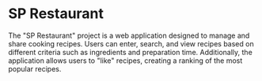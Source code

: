 # SP Restaurant
 The "SP Restaurant" project is a web application designed to manage and share cooking recipes. Users can enter, search, and view recipes based on different criteria such as ingredients and preparation time. Additionally, the application allows users to "like" recipes, creating a ranking of the most popular recipes.
